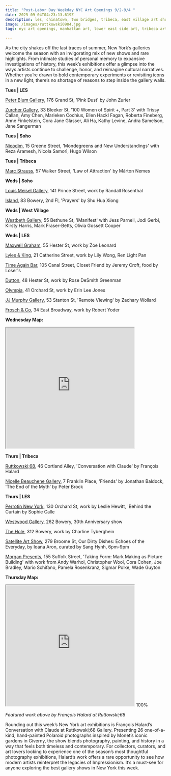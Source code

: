 ```yaml
---
title: "Post-Labor Day Weekday NYC Art Openings 9/2-9/4 "
date: 2025-09-04T04:23:13.619Z
description: les, chinatown, two bridges, tribeca, east village art shows
image: /images/ruttkowski0904.jpg
tags: nyc art openings, manhattan art, lower east side art, tribeca art

---
```

As the city shakes off the last traces of summer, New York’s galleries welcome the season with an invigorating mix of new shows and rare highlights. From intimate studies of personal memory to expansive investigations of history, this week’s exhibitions offer a glimpse into the ways artists continue to challenge, honor, and reimagine cultural narratives. Whether you’re drawn to bold contemporary experiments or revisiting icons in a new light, there’s no shortage of reasons to step inside the gallery walls.

**T﻿ues | LES**

[Peter Blum Gallery](https://www.peterblumgallery.com/exhibitions/john-zurier8), 176 Grand St, 'Pink Dust' by John Zurier

[Zurcher Gallery](https://www.galeriezurcher.com/salon-zurcher-33rd-edition-100-women-of-spirit-part-3-september-2-7-2025), 33 Bleeker St, '100 Women of Spirit +, Part 3' with Trissy Callan, Amy Chen, Marieken Cochius, Ellen Hackl Fagan, Roberta Fineberg, Anne Finkelstein, Cora Jane Glasser, Ali Ha, Kathy Levine, Andra Samelson, Jane Sangerman

**T﻿ues | Soho**

[Nicodim](https://www.nicodimgallery.com/exhibitions/mondegreens-and-new-understandings-reza-aramesh-nicola-samori-hugo-wilson), 15 Greene Street, 'Mondegreens and New Understandings' with Reza Aramesh, Nicola Samorì, Hugo Wilson

**T﻿ues | Tribeca**

[Marc Strauss](https://marcstraus.com/exhibitions/167-marton-nemes-law-of-attraction/), 57 Walker Street, 'Law of Attraction' by Márton Nemes

**W﻿eds | Soho**

[Louis Meisel Gallery](https://www.meiselgallery.com/exhibition/randall-rosenthal/), 141 Prince Street, work by Randall Rosenthal

[Island](https://island83.gallery/exhibitions), 83 Bowery, 2nd Fl, 'Prayers' by Shu Hua Xiong

**W﻿eds | West Village**

[Westbeth Gallery](https://westbeth.org/event/imanifest-multi-disciplinary-visual-art-exhibition/), 55 Bethune St, 'iManifest' with Jess Parnell, Jodi Gerbi, Kirsty Harris, Mark Fraser-Betts, Olivia Gossett Cooper

**W﻿eds | LES**

[Maxwell Graham](https://maxwellgraham.biz/exhibitions/zoe-leonard-2025/), 55 Hester St, work by Zoe Leonard

[Lyles & King](https://lylesandking.com/), 21 Catherine Street, work by Lily Wong, Ren Light Pan

[Time Again Bar](https://www.instagram.com/timeagainbar), 105 Canal Street, Closet Friend by Jeremy Croft, food by Loser's

[Dutton](https://soniadutton.com/), 48 Hester St, work by Rose DeSmith Greenman

[Olympia](https://olympiart.org/upcoming), 41 Orchard St, work by Erin Lee Jones

[JJ Murphy Gallery](https://www.jjmurphygallery.com/), 53 Stanton St, 'Remote Viewing' by Zachary Wollard

[Frosch & Co](https://froschandco.com/current), 34 East Broadway, work by Robert Yoder

**W﻿ednesday Map:**

<iframe src="https://www.google.com/maps/d/u/1/embed?mid=1u32L8rPrHC3HWRXZH_v8tM60opMVmQ0&ehbc=2E312F" width="80%" height="380"></iframe>

**T﻿hurs | Tribeca**

[Ruttkowski;68](https://www.ruttkowski68.com/exhibition/conversation-with-claude/), 46 Cortland Alley, 'Conversation with Claude' by François Halard

[Nicelle Beauchene Gallery](https://nicellebeauchene.com/exhibition-archive/), 7 Franklin Place, 'Friends' by Jonathan Baldock, 'The End of the Myth' by Peter Brock

**T﻿hurs | LES**

[Perrotin New York](https://www.perrotin.com/), 130 Orchard St, work by Leslie Hewitt, 'Behind the Curtain by Sophie Calle

[Westwood Gallery](https://westwoodgallery.com/exhibitions/146-westwood-gallery-nyc-30-years/), 262 Bowery, 30th Anniversary show

[The Hole](http://theholenyc.com/), 312 Bowery, work by Charline Tyberghein

[Satellite Art Show](https://www.instagram.com/satelliteartshow), 279 Broome St, Our Dirty Dishes: Echoes of the Everyday, by Ioana Aron, curated by Sang Hynh, 6pm-9pm

[Morgan Presents](https://www.morgan-presents.com/exhibitions/28-taking-form-mark-making-as-picture-building/overview/), 155 Suffolk Street, 'Taking Form: Mark Making as Picture Building' with work from Andy Warhol, Christopher Wool, Cora Cohen, Joe Bradley, Mario Schifano, Pamela Rosenkranz, Sigmar Polke, Wade Guyton

**T﻿hursday Map:**

<iframe src="https://www.google.com/maps/d/u/1/embed?mid=1YZxN2-9K6tmc2zNGv8NBkiYbXcTylIo&ehbc=2E312F" width="80%" height="380"></iframe> 100%

*F﻿eatured work above by François Halard at Ruttowski;68*

Rounding out this week’s New York art exhibitions is François Halard’s Conversation with Claude at Ruttkowski;68 Gallery. Presenting 26 one-of-a-kind, hand-painted Polaroid photographs inspired by Monet’s iconic gardens in Giverny, the show blends photography, painting, and history in a way that feels both timeless and contemporary. For collectors, curators, and art lovers looking to experience one of the season’s most thoughtful photography exhibitions, Halard’s work offers a rare opportunity to see how modern artists reinterpret the legacies of Impressionism. It’s a must-see for anyone exploring the best gallery shows in New York this week.